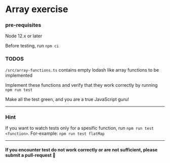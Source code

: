 # Array exercise
### pre-requisites
Node 12.x or later

Before testing, run `npm ci`

### TODOS
`/src/array-functions.ts` contains empty lodash like array functions to be implemented

Implement these functions and verify that they work correctly by running `npm run test`

Make all the test green, and you are a true JavaScript guru!

--------

### Hint

If you want to watch tests only for a spesific function, run `npm run test <function>`. For-example: `npm run test flatMap`

--------

#### If you encounter test do not work correctly or are not sufficient, please submit a pull-request 🙏